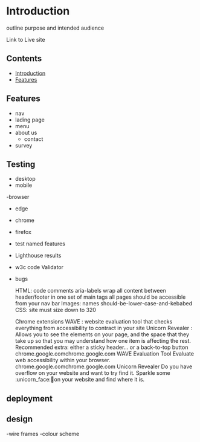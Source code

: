 # Introduction

outline purpose and intended audience 

Link to Live site

## Contents

- [Introduction](#introduction)
- [Features](#features)


## Features
- nav
- lading page
- menu
- about us
    - contact
- survey


## Testing

- desktop 
- mobile 

-browser
 - edge
 - chrome
 - firefox

 - test named features


- Lighthouse results 
- w3c code Validator  

- bugs

    HTML:
    code comments
    aria-labels
    wrap all content between header/footer in one set of main tags
    all pages should be accessible from your nav bar
    Images:
    names should-be-lower-case-and-kebabed
    CSS:
    site must size down to 320

    Chrome extensions
    WAVE : website evaluation tool that checks everything from accessibility to contract in your site
    Unicorn Revealer : Allows you to see the elements on your page, and the space that they take up so that you may understand how one item is affecting the rest.
    Recommended extra:
    either a sticky header... or a back-to-top button
    chrome.google.comchrome.google.com
    WAVE Evaluation Tool
    Evaluate web accessibility within your browser.
    chrome.google.comchrome.google.com
    Unicorn Revealer
    Do you have overflow on your website and want to try find it. Sparkle some :unicorn_face::rainbow:on your website and find where it is.

## deployment

## design
 -wire frames
 -colour scheme
